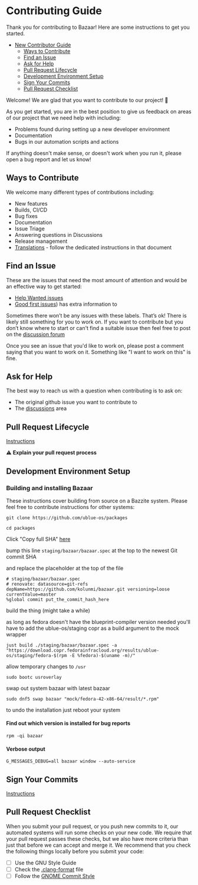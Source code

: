 # Contributing Guide

Thank you for contributing to Bazaar! Here are some instructions to get you started. 

* [New Contributor Guide](#contributing-guide)
  * [Ways to Contribute](#ways-to-contribute)
  * [Find an Issue](#find-an-issue)
  * [Ask for Help](#ask-for-help)
  * [Pull Request Lifecycle](#pull-request-lifecycle)
  * [Development Environment Setup](#development-environment-setup)
  * [Sign Your Commits](#sign-your-commits)
  * [Pull Request Checklist](#pull-request-checklist)

Welcome! We are glad that you want to contribute to our project! 💖

As you get started, you are in the best position to give us feedback on areas of
our project that we need help with including:

* Problems found during setting up a new developer environment
* Documentation
* Bugs in our automation scripts and actions

If anything doesn't make sense, or doesn't work when you run it, please open a
bug report and let us know!

## Ways to Contribute

We welcome many different types of contributions including:

* New features
* Builds, CI/CD
* Bug fixes
* Documentation
* Issue Triage
* Answering questions in Discussions
* Release management
* [Translations](https://github.com/kolunmi/bazaar/blob/master/TRANSLATORS.md) - follow the dedicated instructions in that document

## Find an Issue

These are the issues that need the most amount of attention and would be an effective way to get started:

- [Help Wanted issues](https://github.com/kolunmi/bazaar/issues?q=is%3Aissue%20state%3Aopen%20label%3A%22help%20wanted%22)
- [Good first issues](https://github.com/kolunmi/bazaar/issues?q=is%3Aissue%20state%3Aopen%20label%3A%22good%20first%20issue%22)) has extra information to

Sometimes there won’t be any issues with these labels. That’s ok! There is
likely still something for you to work on. If you want to contribute but you
don’t know where to start or can't find a suitable issue then feel free to post on the [discussion forum](https://github.com/kolunmi/bazaar/discussions)

Once you see an issue that you'd like to work on, please post a comment saying
that you want to work on it. Something like "I want to work on this" is fine.

## Ask for Help

The best way to reach us with a question when contributing is to ask on:

* The original github issue you want to contribute to
* The [discussions](https://github.com/kolunmi/bazaar/discussions) area

## Pull Request Lifecycle

[Instructions](https://contribute.cncf.io/maintainers/github/templates/required/contributing/#pull-request-lifecycle)

⚠️ **Explain your pull request process**

## Development Environment Setup

### Building and installing Bazaar

These instructions cover building from source on a Bazzite system. Please feel free to contribute instructions for other systems:


```
git clone https://github.com/ublue-os/packages
```

```
cd packages
```

Click "Copy full SHA" [here](https://github.com/kolunmi/bazaar/commits/master/)

bump this line `staging/bazaar/bazaar.spec` at the top to the newest Git commit SHA

and replace the placeholder at the top of the file

```
# staging/bazaar/bazaar.spec
# renovate: datasource=git-refs depName=https://github.com/kolunmi/bazaar.git versioning=loose currentValue=master
%global commit put_the_commit_hash_here
```

build the thing (might take a while)

as long as fedora doesn't have the blueprint-compiler version needed you'll have to add the ublue-os/staging copr as a build argument to the mock wrapper

```
just build ./staging/bazaar/bazaar.spec -a "https://download.copr.fedorainfracloud.org/results/ublue-os/staging/fedora-$(rpm -E %fedora)-$(uname -m)/"
```


allow temporary changes to `/usr`
```
sudo bootc usroverlay
```

swap out system bazaar with latest bazaar
```
sudo dnf5 swap bazaar "mock/fedora-42-x86-64/result/*.rpm"
```

to undo the installation just reboot your system

#### Find out which version is installed for bug reports
```
rpm -qi bazaar
```
#### Verbose output
```
G_MESSAGES_DEBUG=all bazaar window --auto-service
```

## Sign Your Commits

[Instructions](https://contribute.cncf.io/maintainers/github/templates/required/contributing/#sign-your-commits)

## Pull Request Checklist

When you submit your pull request, or you push new commits to it, our automated
systems will run some checks on your new code. We require that your pull request
passes these checks, but we also have more criteria than just that before we can
accept and merge it. We recommend that you check the following things locally
before you submit your code:

- [ ] Use the GNU Style Guide
- [ ] Check the [.clang-format](https://github.com/kolunmi/bazaar/commit/3e17a38197c02a902fa800e4739dec1cf1c500ff) file
- [ ] Follow the [GNOME Commit Style](https://handbook.gnome.org/development/commit-messages.html)
